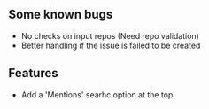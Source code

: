 ## Some known bugs

- No checks on input repos (Need repo validation)
- Better handling if the issue is failed to be created

## Features

- Add a 'Mentions' searhc option at the top
